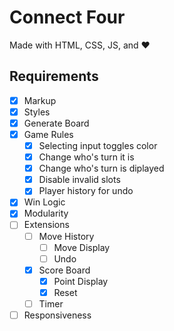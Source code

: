 # Connect Four

Made with HTML, CSS, JS, and :heart:

## Requirements

- [x] Markup
- [x] Styles
- [x] Generate Board
- [x] Game Rules
  - [x] Selecting input toggles color
  - [x] Change who's turn it is
  - [x] Change who's turn is diplayed
  - [x] Disable invalid slots
  - [x] Player history for undo
- [x] Win Logic
- [x] Modularity
- [ ] Extensions
  - [ ] Move History
    - [ ] Move Display
    - [ ] Undo
  - [x] Score Board
    - [x] Point Display
    - [x] Reset
  - [ ] Timer
- [ ] Responsiveness

